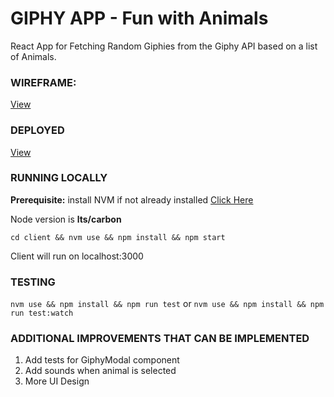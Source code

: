 # GIPHY APP - Fun with Animals
React App for Fetching Random Giphies from the Giphy API based on a list of Animals.

### WIREFRAME:

[View](./WireframeGiphies.pdf)

### DEPLOYED
[View](https://giphies.netlify.com)

### RUNNING LOCALLY

**Prerequisite:** install NVM if not already installed [Click Here](https://github.com/creationix/nvm)

Node version is **lts/carbon**

```cd client && nvm use && npm install && npm start```

Client will run on localhost:3000

### TESTING
```nvm use && npm install && npm run test``` or ```nvm use && npm install && npm run test:watch```

### ADDITIONAL IMPROVEMENTS THAT CAN BE IMPLEMENTED
1. Add tests for GiphyModal component
2. Add sounds when animal is selected
3. More UI Design

